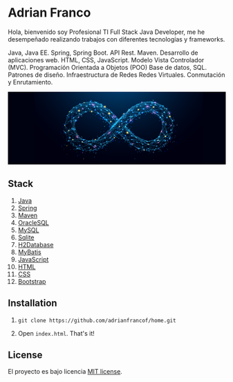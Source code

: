 # Adrian Franco

Hola, bienvenido soy Profesional TI Full Stack Java Developer, me he desempeñado realizando trabajos con diferentes tecnologías y frameworks.

Java, Java EE.
Spring, Spring Boot.
API Rest.
Maven.
Desarrollo de aplicaciones web.
HTML, CSS, JavaScript.
Modelo Vista Controlador (MVC).
Programación Orientada a Objetos (POO)
Base de datos, SQL.
Patrones de diseño.
Infraestructura de Redes
Redes Virtuales.
Conmutación y Enrutamiento.

![Demo](img/devop.png)

## Stack


1. [Java](https://www.oracle.com/java/)
2. [Spring](https://spring.io/)
3. [Maven](https://maven.apache.org/)
4. [OracleSQL](https://www.oracle.com)
5. [MySQL](https://www.mysql.com/)
6. [Sqlite](https://www.sqlite.org/index.html)
7. [H2Database](https://www.h2database.com/html/main.html)
8. [MyBatis](https://mybatis.org/mybatis-3/es/)
9. [JavaScript](https://developer.mozilla.org/es/docs/Web/JavaScript)
10. [HTML](https://developer.mozilla.org/en-US/docs/Web/HTML)
11. [CSS](https://developer.mozilla.org/en-US/docs/Web/CSS)
12. [Bootstrap](https://getbootstrap.com//)
 
## Installation

1. `git clone https://github.com/adrianfrancof/home.git`

2. Open `index.html`. That's it!

## License

El proyecto es bajo licencia [MIT license](https://choosealicense.com/licenses/mit/).